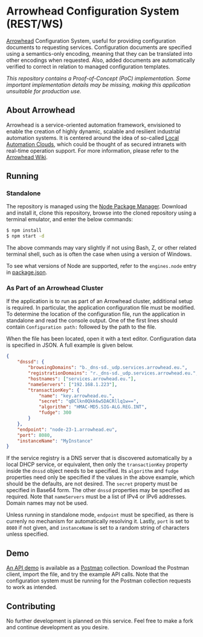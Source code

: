 # Arrowhead Configuration System (REST/WS)

[Arrowhead][arrow] Configuration System, useful for providing configuration
documents to requesting services. Configuration documents are specified using
a semantics-only encoding, meaning that they can be translated into other
encodings when requested. Also, added documents are automatically verified to
correct in relation to managed configuration templates.

_This repository contains a Proof-of-Concept (PoC) implementation. Some_
_important implementation details may be missing, making this application_
_unsuitable for production use._

## About Arrowhead

Arrowhead is a service-oriented automation framework, envisioned to enable the
creation of highly dynamic, scalable and resilient industrial automation
systems. It is centered around the idea of so-called
[Local Automation Clouds][clwik], which could be thought of as secured
intranets with real-time operation support. For more information, please refer
to the [Arrowhead Wiki][arwik].

## Running

### Standalone

The repository is managed using the [Node Package Manager][npmjs]. Download
and install it, clone this repository, browse into the cloned repository using
a terminal emulator, and enter the below commands:

```bash
$ npm install
$ npm start -d
```

The above commands may vary slightly if not using Bash, Z, or other related
terminal shell, such as is often the case when using a version of Windows.

To see what versions of Node are supported, refer to the `engines.node` entry
in [package.json][pajso].

### As Part of an Arrowhead Cluster

If the application is to run as part of an Arrowhead cluster, additional setup
is required. In particular, the application configuration file must be
modified. To determine the location of the configuration file, run the 
application in standalone and read the console output. One of the first lines
should contain `Configuration path:` followed by the path to the file.

When the file has been located, open it with a text editor. Configuration data
is specified in JSON. A full example is given below.

```json
{
    "dnssd": {
        "browsingDomains": "b._dns-sd._udp.services.arrowhead.eu.",
        "registrationDomains": "r._dns-sd._udp.services.arrowhead.eu.",
        "hostnames": ["services.arrowhead.eu."],
        "nameServers": ["192.168.1.223"],
        "transactionKey": {
            "name": "key.arrowhead.eu.",
            "secret": "qBClkn0Qkk6w5DACRllq1w==",
            "algorithm": "HMAC-MD5.SIG-ALG.REG.INT",
            "fudge": 300
        }
    },
    "endpoint": "node-23-1.arrowhead.eu",
    "port": 8080,
    "instanceName": "MyInstance"
}
```

If the service registry is a DNS server that is discovered automatically by a
local DHCP service, or equivalent, then only the `transactionKey` property
inside the `dnssd` object needs to be specified. Its `algorithm` and `fudge`
properties need only be specified if the values in the above example, which
should be the defaults, are not desired. The `secret` property must be
specified in Base64 form. The other `dnssd` properties may be specified as
required. Note that `nameServers` must be a list of IPv4 or IPv6 addresses.
Domain names may not be used.

Unless running in standalone mode, `endpoint` must be specified, as there is
currenly no mechanism for automatically resolving it. Lastly, `port` is set to
`8080` if not given, and `instanceName` is set to a random string of characters
unless specified.

## Demo

[An API demo][demop] is available as a [Postman][postm] collection. Download
the Postman client, import the file, and try the example API calls. Note that
the configuration system must be running for the Postman collection requests to
work as intended.

## Contributing

No further development is planned on this service. Feel free to make a fork
and continue development as you desire.

[arrow]: http://www.arrowhead.eu/
[arwik]: https://forge.soa4d.org/plugins/mediawiki/wiki/arrowhead-f/index.php/Main_Page
[clwik]: https://forge.soa4d.org/plugins/mediawiki/wiki/arrowhead-f/index.php/Local_automation_clouds
[postm]: https://www.getpostman.com/
[demop]: ArrowheadConfigurationSystem.postman_collection.json
[npmjs]: https://www.npmjs.com/
[pajso]: package.json
